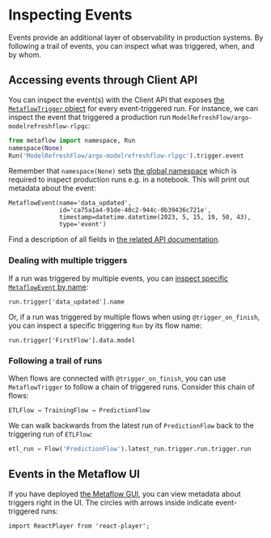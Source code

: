
# Inspecting Events

Events provide an additional layer of observability in production systems. By
following a trail of events, you can inspect what was triggered, when, and by
whom.

## Accessing events through Client API

You can inspect the event(s) with the Client API that exposes
[the `MetaflowTrigger` object](/api/client#metaflowtrigger) for every
event-triggered run. For instance, we can inspect the event that triggered a
production run `ModelRefreshFlow/argo-modelrefreshflow-rlpgc`:

```python
from metaflow import namespace, Run
namespace(None)
Run('ModelRefreshFlow/argo-modelrefreshflow-rlpgc').trigger.event
```

Remember that `namespace(None)` sets
[the global namespace](/scaling/tagging#global-namespace) which is
required to inspect production runs e.g. in a notebook. This will print
out metadata about the event:

```
MetaflowEvent(name='data_updated',
			  id='ca75a1a4-91de-40c2-944c-0b39436c721e',
			  timestamp=datetime.datetime(2023, 5, 15, 19, 50, 43),
			  type='event')
```

Find a description of all fields in [the related API documentation](#).

### Dealing with multiple triggers

If a run was triggered by multiple events, you can [inspect specific
`MetaflowEvent` by name](/api/client#Trigger.__getitem__):

```
run.trigger['data_updated'].name
```

Or, if a run was triggered by multiple flows when using `@trigger_on_finish`,
you can inspect a specific triggering `Run` by its flow name:

```
run.trigger['FirstFlow'].data.model
```

### Following a trail of runs

When flows are connected with `@trigger_on_finish`, you can use
`MetaflowTrigger` to follow a chain of triggered runs. Consider this chain of
flows:

```
ETLFlow → TrainingFlow → PredictionFlow
```

We can walk backwards from the latest run of `PredictionFlow` back to the
triggering run of `ETLFlow`:

```python
etl_run = Flow('PredictionFlow').latest_run.trigger.run.trigger.run
```

## Events in the Metaflow UI

If you have deployed
[the Metaflow
GUI](https://netflixtechblog.com/open-sourcing-a-monitoring-gui-for-metaflow-75ff465f0d60),
you can view metadata about triggers right in the UI. The circles with arrows
inside indicate event-triggered runs:

```mdx-code-block
import ReactPlayer from 'react-player';
```

<ReactPlayer playsinline playing controls muted loop url='/assets/mfgui-event.mp4' width='100%' height='100%'/>